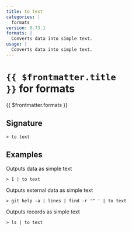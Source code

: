 ```yaml
---
title: to text
categories: |
  formats
version: 0.73.1
formats: |
  Converts data into simple text.
usage: |
  Converts data into simple text.
---
```


# <code>{{ $frontmatter.title }}</code> for formats

<div class='command-title'>{{ $frontmatter.formats }}</div>

## Signature

```> to text ```

## Examples

Outputs data as simple text
```shell
> 1 | to text
```

Outputs external data as simple text
```shell
> git help -a | lines | find -r '^ ' | to text
```

Outputs records as simple text
```shell
> ls | to text
```
